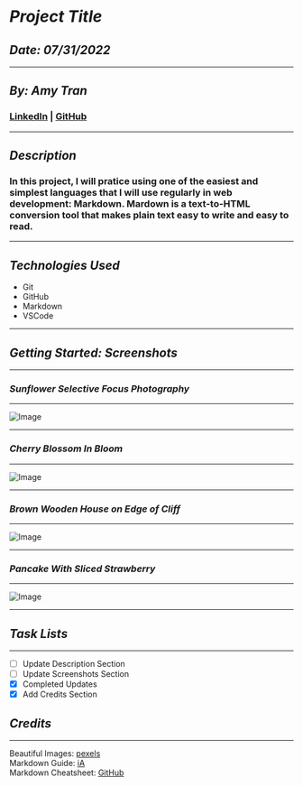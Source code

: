 # **_Project Title_**

## **_Date: 07/31/2022_**

---

## **_By: Amy Tran_**

### [LinkedIn](https://www.linkedin.com/in/amytrann/) | [GitHub](https://github.com/imamyy)

---

## **_Description_**

### In this project, I will pratice using one of the easiest and simplest languages that I will use regularly in web development: Markdown. Mardown is a text-to-HTML conversion tool that makes plain text easy to write and easy to read.

---

## **_Technologies Used_**

- Git
- GitHub
- Markdown
- VSCode

---

## **_Getting Started: Screenshots_**

---

### **_Sunflower Selective Focus Photography_**

---

![Image](https://images.pexels.com/photos/1366630/pexels-photo-1366630.jpeg?auto=compress&cs=tinysrgb&w=1260&h=750&dpr=2)

---

### **_Cherry Blossom In Bloom_**

---

![Image](https://images.pexels.com/photos/2101187/pexels-photo-2101187.jpeg?auto=compress&cs=tinysrgb&w=1260&h=750&dpr=2)

---

### **_Brown Wooden House on Edge of Cliff_**

---

![Image](https://images.pexels.com/photos/1028225/pexels-photo-1028225.jpeg?auto=compress&cs=tinysrgb&w=1260&h=750&dpr=2)

---

### **_Pancake With Sliced Strawberry_**

---

![Image](https://images.pexels.com/photos/376464/pexels-photo-376464.jpeg?auto=compress&cs=tinysrgb&w=1260&h=750&dpr=2)

---

## **_Task Lists_**

---

- [ ] Update Description Section
- [ ] Update Screenshots Section
- [x] Completed Updates
- [x] Add Credits Section

## **_Credits_**

---

Beautiful Images: [pexels](https://www.pexels.com/)<br />
Markdown Guide: [iA](https://ia.net/)<br />
Markdown Cheatsheet: [GitHub](https://github.com/adam-p/markdown-here/wiki/Markdown-Cheatsheet)<br />
